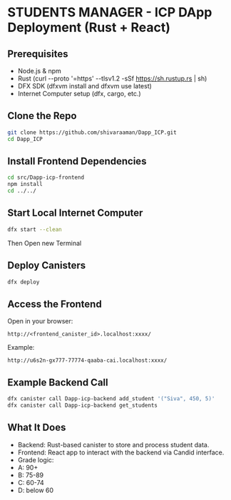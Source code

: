 # STUDENTS MANAGER - ICP DApp Deployment (Rust + React)
## Prerequisites
- Node.js & npm
- Rust (curl --proto '=https' --tlsv1.2 -sSf https://sh.rustup.rs | sh)
- DFX SDK (dfxvm install and dfxvm use latest)
- Internet Computer setup (dfx, cargo, etc.)
## Clone the Repo
```bash
git clone https://github.com/shivaraaman/Dapp_ICP.git
cd Dapp_ICP
```
## Install Frontend Dependencies
```bash
cd src/Dapp-icp-frontend
npm install
cd ../../
```
## Start Local Internet Computer
```bash
dfx start --clean
```
Then Open new Terminal
## Deploy Canisters
```bash
dfx deploy
```
## Access the Frontend
Open in your browser:
```
http://<frontend_canister_id>.localhost:xxxx/
```
Example:
```
http://u6s2n-gx777-77774-qaaba-cai.localhost:xxxx/
```
## Example Backend Call
```bash
dfx canister call Dapp-icp-backend add_student '("Siva", 450, 5)'
dfx canister call Dapp-icp-backend get_students
```
## What It Does
- Backend: Rust-based canister to store and process student data.
- Frontend: React app to interact with the backend via Candid interface.
- Grade logic:
 - A: 90+
 - B: 75-89
 - C: 60-74
 - D: below 60

